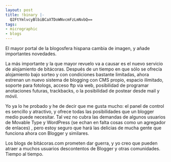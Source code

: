 ```yaml
---
layout: post
title: !binary |-
  Q2FtYmlvcyBlbiBCaXTDoWNvcmFzLmNvbQ==
tags:
- micrographic
- blogs
---
```

El mayor portal de la blogosfera hispana cambia de imagen, y añade importantes novedades.

La más importante y la que mayor revuelo va a causar es el nuevo servicio de alojamiento de bitácoras. Después de un tiempo en que sólo se ofrecía alojamiento bajo sorteo y con condiciones bastante limitadas, ahora estrenan un nuevo sistema de blogging con CMS propio, espacio ilimitado, soporte para fotologs, acceso ftp vía web, posibilidad de programar anotaciones futuras, trackbacks, o la posibilidad de postear desde mail y móvil.

Yo ya lo he probado y he de decir que me gusta mucho: el panel de control es sencillo y atractivo, y ofrece todas las posibilidades que un blogger medio puede necesitar. Tal vez no cubra las demandas de algunos usuarios de Movable Type y WordPress (se echan en falta cosas como un agregador de enlaces) , pero estoy seguro que hará las delicias de mucha gente que funciona ahora con Blogger y similares.

Los blogs de bitácoras.com prometen dar guerra, y yo creo que pueden atraer a muchos usuarios descontentos de Blogger y otras comunidades. Tiempo al tiempo.
